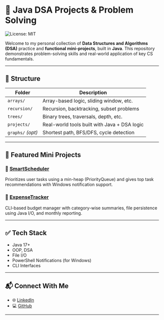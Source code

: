 # 🧠 Java DSA Projects & Problem Solving

![License: MIT](https://img.shields.io/badge/License-MIT-yellow.svg)


Welcome to my personal collection of **Data Structures and Algorithms (DSA)** practice and **functional mini-projects**, built in **Java**. This repository demonstrates problem-solving skills and real-world application of key CS fundamentals.

---

## 📁 Structure

| Folder            | Description                                     |
|-------------------|-------------------------------------------------|
| `arrays/`         | Array-based logic, sliding window, etc.         |
| `recursion/`      | Recursion, backtracking, subset problems        |
| `trees/`          | Binary trees, traversals, depth, etc.           |
| `projects/`       | Real-world tools built with Java + DSA logic    |
| `graphs/` _(opt)_ | Shortest path, BFS/DFS, cycle detection         |

---

## 🚀 Featured Mini Projects

### 📌 [SmartScheduler](projects/SmartScheduler)
Prioritizes user tasks using a min-heap (PriorityQueue) and gives top task recommendations with Windows notification support.

### 📌 [ExpenseTracker](projects/ExpenseTracker)
CLI-based budget manager with category-wise summaries, file persistence using Java I/O, and monthly reporting.

---

## ✅ Tech Stack

- Java 17+
- OOP, DSA
- File I/O
- PowerShell Notifications (for Windows)
- CLI Interfaces

---

## 📬 Connect With Me

- 🌐 [LinkedIn](https://linkedin.com/in/aman-tripathi-898106243)
- 💻 [GitHub](https://github.com/AMANTRIPATHI12)

---
